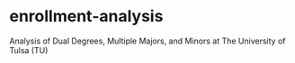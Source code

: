 # enrollment-analysis
Analysis of Dual Degrees, Multiple Majors, and Minors at The University of Tulsa (TU)
